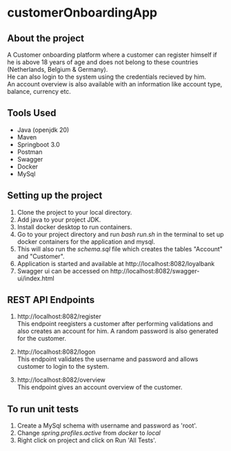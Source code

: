 # customerOnboardingApp

## About the project
A Customer onboarding platform where a customer can register himself if he is above 18 years of age and does not belong to these countries (Netherlands, Belgium & Germany).
<br>He can also login to the system using the credentials recieved by him.<br>
An account overview is also available with an information like account type, balance, currency etc.
<br>

## Tools Used 

* Java (openjdk 20)
* Maven
* Springboot 3.0
* Postman 
* Swagger 
* Docker
* MySql

## Setting up the project

1. Clone the project to your local directory.
2. Add java to your project JDK.
3. Install docker desktop to run containers.
4. Go to your project directory and run _bash run.sh_ in the terminal to set up docker containers for the application and mysql.
5. This will also run the _schema.sql_ file which creates the tables "Account" and "Customer".
6. Application is started and available at http://localhost:8082/loyalbank
7. Swagger ui can be accessed on http://localhost:8082/swagger-ui/index.html

## REST API Endpoints

1. http://localhost:8082/register<br>
   This endpoint reegisters a customer after performing validations and also creates an account for him. A random password is also generated for the customer.
    
2. http://localhost:8082/logon<br>
   This endpoint validates the username and password and allows customer to login to the system.
   
3. http://localhost:8082/overview<br>
   This endpoint gives an account overview of the customer.

## To run unit tests<br>

1. Create a MySql schema with username and password as 'root'.
2. Change _spring.profiles.active_ from _docker_ to _local_
3. Right click on project and click on Run 'All Tests'.
